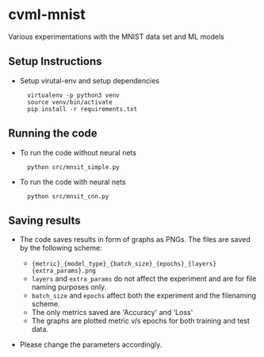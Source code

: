 # cvml-mnist
Various experimentations with the MNIST data set and ML models

## Setup Instructions

* Setup virutal-env and setup dependencies
        
        virtualenv -p python3 venv
        source venv/bin/activate
        pip install -r requirements.txt

## Running the code

* To run the code without neural nets
        
        python src/mnsit_simple.py

* To run the code with neural nets
        
        python src/mnsit_cnn.py

## Saving results

* The code saves results in form of graphs as PNGs. The files are saved by the following scheme:

    * `{metric}_{model_type}_{batch_size}_{epochs}_{layers}{extra_params}.png`
    * `layers` and `extra_params` do not affect the experiment and are for file naming purposes only.
    * `batch_size` and `epochs` affect both the experiment and the filenaming scheme.
    * The only metrics saved are 'Accuracy' and 'Loss'
    * The graphs are plotted metric v/s epochs for both training and test data.

* Please change the parameters accordingly. 